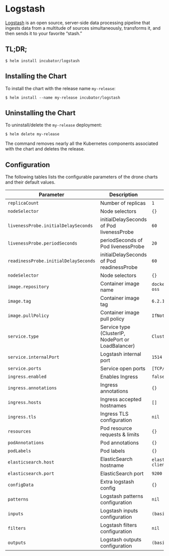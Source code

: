 # Logstash

[Logstash](https://www.elastic.co/products/logstash) is an open source, server-side data processing pipeline that ingests data from a multitude of sources simultaneously, transforms it, and then sends it to your favorite “stash.”

## TL;DR;

```console
$ helm install incubator/logstash
```

## Installing the Chart

To install the chart with the release name `my-release`:

```console
$ helm install --name my-release incubator/logstash
```

## Uninstalling the Chart

To uninstall/delete the `my-release` deployment:

```console
$ helm delete my-release
```

The command removes nearly all the Kubernetes components associated with the
chart and deletes the release.

## Configuration

The following tables lists the configurable parameters of the drone charts and their default values.

|              Parameter               |                    Description                     |                     Default                      |
| -----------------------------------  | -------------------------------------------------- | ------------------------------------------------ |
| `replicaCount`                       | Number of replicas                                 | `1`                                              |
| `nodeSelector`                       | Node selectors                                     | `{}`                                             |
| `livenessProbe.initialDelaySeconds`  | initialDelaySeconds of Pod livenessProbe           | `60`                                             |
| `livenessProbe.periodSeconds`        | periodSeconds of Pod livenessProbe                 | `20`                                             |
| `readinessProbe.initialDelaySeconds` | initialDelaySeconds of Pod readinessProbe          | `60`                                             |
| `nodeSelector`                       | Node selectors                                     | `{}`                                             |
| `image.repository`                   | Container image name                               | `docker.elastic.co/logstash/logstash-oss`        |
| `image.tag`                          | Container image tag                                | `6.2.1`                                          |
| `image.pullPolicy`                   | Container image pull policy                        | `IfNotPresent`                                   |
| `service.type`                       | Service type (ClusterIP, NodePort or LoadBalancer) | `ClusterIP`                                      |
| `service.internalPort`               | Logstash internal port                             | `1514`                                           |
| `service.ports`                      | Service open ports                                 | `[TCP/1514, UDP/1514, TCP/5044]`                 |
| `ingress.enabled`                    | Enables Ingress                                    | `false`                                          |
| `ingress.annotations`                | Ingress annotations                                | `{}`                                             |
| `ingress.hosts`                      | Ingress accepted hostnames                         | `[]`                                             |
| `ingress.tls`                        | Ingress TLS configuration                          | `nil`                                            |
| `resources`                          | Pod resource requests & limits                     | `{}`                                             |
| `podAnnotations`                     | Pod annotations                                    | `{}`                                             |
| `podLabels`                          | Pod labels                                         | `{}`                                             |
| `elasticsearch.host`                 | ElasticSearch hostname                             | `elasticsearch-client.default.svc.cluster.local` |
| `elasticsearch.port`                 | ElasticSearch port                                 | `9200`                                           |
| `configData`                         | Extra logstash config                              | `{}`                                             |
| `patterns`                           | Logstash patterns configuration                    | `nil`                                            |
| `inputs`                             | Logstash inputs configuration                      | `(basic)`                                        |
| `filters`                            | Logstash filters configuration                     | `nil`                                            |
| `outputs`                            | Logstash outputs configuration                     | `(basic)`                                        |
